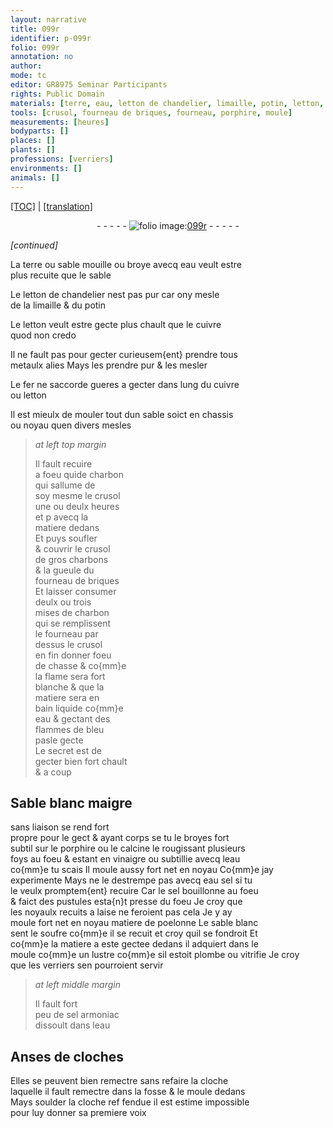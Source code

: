 ```yaml
---
layout: narrative
title: 099r
identifier: p-099r
folio: 099r
annotation: no
author:
mode: tc
editor: GR8975 Seminar Participants
rights: Public Domain
materials: [terre, eau, letton de chandelier, limaille, potin, letton, cuivre, metaulx alies, fer, charbon, charbons, Sable blanc maigre, porphire, vinaigre, eau sel, sel, matiere de poelonne, sable blanc, soufre, plombe, sel armoniac, soulder]
tools: [crusol, fourneau de briques, fourneau, porphire, moule]
measurements: [heures]
bodyparts: []
places: []
plants: []
professions: [verriers]
environments: []
animals: []
---
```


<p><a href="{{ site.baseurl }}/diplomatic/" target="_blank">[TOC]</a> | <a href="{{ site.baseurl }}/texts/p-099r_tl/">[translation]</a></p><div class="folio" align="center">- - - - - <a href="http://gallica.bnf.fr/ark:/12148/btv1b10500001g/f203.image" target="_blank"><img src="https://cu-mkp.github.io/2017-workshop-edition/assets/photo-icon.png" alt="folio image: " style="display:inline-block; margin-bottom:-3px;"/>099r</a> - - - - - </div>  
 
*[continued]*
  
La <span class="m">terre</span> ou sable mouille ou broye avecq <span class="m">eau</span> veult estre<br/> plus recuite que le sable
 
Le <span class="m">letton de chandelier</span> nest pas pur car ony mesle<br/> de la <span class="m">limaille</span> & du <span class="m">potin</span>
 
Le <span class="m">letton</span> veult estre gecte plus chault que le <span class="m">cuivre</span><br/> quod non credo
 
Il ne fault pas pour gecter curieusem{ent} prendre tous<br/> <span class="m">metaulx alies</span> Mays les prendre pur & les mesler
 
Le <span class="m">fer</span> ne saccorde gueres a gecter dans lung du <span class="m">cuivre</span><br/> ou <span class="m">letton</span>
 
 Il est mieulx de mouler tout dun sable soict en chassis<br/> ou noyau quen divers mesles
 
> *at left top margin*
> 
> 
>   Il fault recuire<br/> a foeu <span class="add"><span class="del">qui</span>de</span> <span class="m">charbon</span><br/> qui sallume de<br/> soy mesme le <span class="tl">crusol</span><br/> une ou deulx <span class="ms"><span class="tmp">heures</span></span><br/> <span class="del">et p</span> avecq la<br/> matiere dedans<br/> Et puys soufler<br/> & couvrir le <span class="tl">crusol</span><br/> de gros <span class="m">charbons</span><br/> & la gueule du<br/> <span class="tl">fourneau de briques</span><br/> Et laisser consumer<br/> deulx ou trois<br/> mises de <span class="m">charbon</span><br/> qui <span class="del">se</span> remplissent<br/> le <span class="tl">fourneau</span> par<br/> dessus le <span class="tl">crusol</span><br/> en fin donner foeu<br/> de chasse & co{mm}e<br/> la flame sera fort<br/> blanche & que la<br/> matiere sera en<br/> bain liquide co{mm}e<br/> <span class="m">eau</span> & gectant des<br/> flammes de bleu<br/> pasle gecte<br/> Le secret est de<br/> gecter bien <span class="add">fort</span> chault<br/> & a coup
 
 
  

## <span class="m">Sable blanc maigre</span>

 
sans liaison se rend fort<br/> propre pour le gect & ayant corps se tu le broyes fort<br/> subtil sur le <span class="tl"><span class="m">porphire</span></span> ou le calcine le rougissant plusieurs<br/> foys au foeu & estant en <span class="m">vinaigre</span> ou subtillie avecq l<span class="m">eau</span><br/> co{mm}e tu scais Il moule aussy fort net en noyau Co{mm}e jay<br/> experimente Mays ne le destrempe pas avecq <span class="m">eau sel</span> si tu<br/> le veulx promptem{ent} recuire Car le <span class="m">sel</span> bouillonne au foeu<br/> & faict des pustules esta{n}t presse du foeu Je croy que<br/> les noyaulx recuits a laise ne feroient pas cela Je y ay<br/> moule fort net en noyau <span class="m">matiere de poelonne</span> Le <span class="m">sable blanc</span><br/> <span class="sn">sent le <span class="m">soufre</span></span> co{mm}e il se recuit et croy quil se fondroit Et<br/> co{mm}e la matiere a este gectee dedans il adquiert dans le<br/> <span class="tl">moule</span> <span class="del">co{mm}e</span> un lustre co{mm}e sil estoit <span class="m">plombe</span> ou vitrifie Je croy<br/> que les <span class="pro">verriers</span> sen pourroient servir
 
> *at left middle margin*
> 
> 
>   Il fault fort<br/> peu de <span class="m">sel armoniac</span><br/> dissoult dans l<span class="m">eau</span>
 
 
  

## Anses de cloches

 
Elles se peuvent bien remectre sans refaire la cloche<br/> laquelle il fault remectre dans la fosse & le <span class="tl">moule</span> dedans<br/> Mays <span class="m">soulder</span> la cloche <span class="del">ref</span> fendue il est estime impossible<br/> pour luy donner sa premiere voix
 
